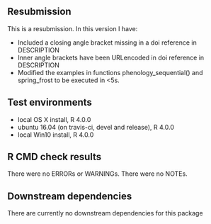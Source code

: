 ## Resubmission
This is a resubmission. In this version I have:
* Included a closing angle bracket missing in a doi reference in DESCRIPTION
* Inner angle brackets have been URLencoded in doi reference in DESCRIPTION
* Modified the examples in functions phenology_sequential() and spring_frost to be  executed in <5s. 
## Test environments
* local OS X install, R 4.0.0
* ubuntu 16.04 (on travis-ci, devel and release), R 4.0.0
* local Win10 install, R 4.0.0

## R CMD check results
There were no ERRORs or WARNINGs. 
There were no NOTEs.

## Downstream dependencies
There are currently no downstream dependencies for this package
